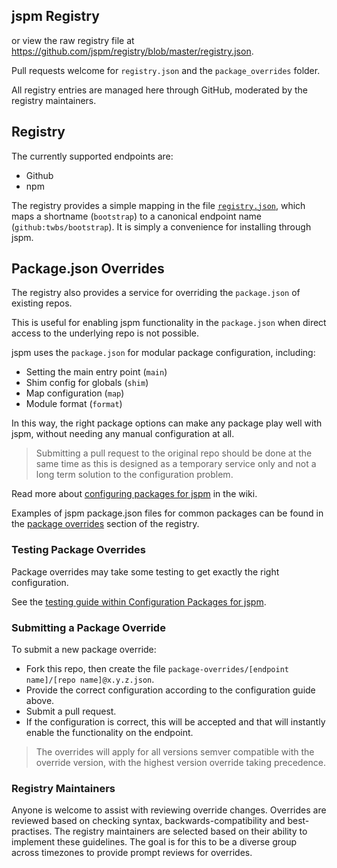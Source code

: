 jspm Registry
---

or view the raw registry file at https://github.com/jspm/registry/blob/master/registry.json.

Pull requests welcome for `registry.json` and the `package_overrides` folder.

All registry entries are managed here through GitHub, moderated by the registry maintainers.

Registry
---

The currently supported endpoints are:

* Github
* npm

The registry provides a simple mapping in the file [`registry.json`](https://github.com/jspm/registry/blob/master/registry.json), which maps a shortname (`bootstrap`) to a canonical endpoint name (`github:twbs/bootstrap`). It is simply a convenience for installing through jspm.

Package.json Overrides
---

The registry also provides a service for overriding the `package.json` of existing repos.

This is useful for enabling jspm functionality in the `package.json` when direct access to the underlying repo is not possible.

jspm uses the `package.json` for modular package configuration, including:

* Setting the main entry point (`main`)
* Shim config for globals (`shim`)
* Map configuration (`map`)
* Module format (`format`)

In this way, the right package options can make any package play well with jspm, without needing any manual configuration at all.

> Submitting a pull request to the original repo should be done at the same time as this is designed as a temporary service only and not a long term solution to the configuration problem.

Read more about [configuring packages for jspm](https://github.com/jspm/registry/wiki/Configuring-Packages-for-jspm) in the wiki.

Examples of jspm package.json files for common packages can be found in the [package overrides](https://github.com/jspm/registry/tree/master/package-overrides) section of the registry.

### Testing Package Overrides

Package overrides may take some testing to get exactly the right configuration.

See the [testing guide within Configuration Packages for jspm](https://github.com/jspm/registry/wiki/Configuring-Packages-for-jspm#testing-configuration).

### Submitting a Package Override

To submit a new package override:

* Fork this repo, then create the file `package-overrides/[endpoint name]/[repo name]@x.y.z.json`.
* Provide the correct configuration according to the configuration guide above.
* Submit a pull request.
* If the configuration is correct, this will be accepted and that will instantly enable the functionality on the endpoint.

> The overrides will apply for all versions semver compatible with the override version, with the highest version override taking precedence.

### Registry Maintainers

Anyone is welcome to assist with reviewing override changes. Overrides are reviewed based on checking syntax, backwards-compatibility and best-practises. The registry maintainers are selected based on their ability to implement
these guidelines. The goal is for this to be a diverse group across timezones to provide prompt reviews for overrides.
